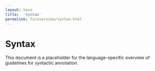 ```yaml
---
layout: base
title:  'Syntax'
permalink: fa/overview/syntax.html
---
```


# Syntax

This document is a placeholder for the language-specific overview of
guidelines for syntactic annotation.
